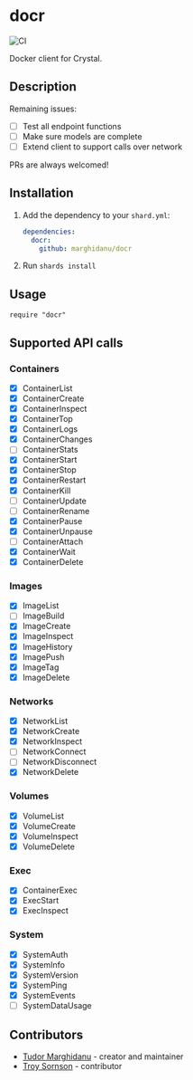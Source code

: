 # docr

![CI](https://github.com/marghidanu/docr/workflows/CI/badge.svg)

Docker client for Crystal. 

 ## Description

Remaining issues:

* [ ] Test all endpoint functions
* [ ] Make sure models are complete
* [ ] Extend client to support calls over network

PRs are always welcomed!

## Installation

1. Add the dependency to your `shard.yml`:

   ```yaml
   dependencies:
     docr:
       github: marghidanu/docr
   ```

2. Run `shards install`

## Usage

```crystal
require "docr"
```

## Supported API calls

### Containers

* [x] ContainerList
* [x] ContainerCreate
* [x] ContainerInspect
* [x] ContainerTop
* [x] ContainerLogs
* [x] ContainerChanges
* [ ] ContainerStats
* [x] ContainerStart
* [x] ContainerStop
* [x] ContainerRestart
* [x] ContainerKill
* [ ] ContainerUpdate
* [ ] ContainerRename
* [x] ContainerPause
* [x] ContainerUnpause
* [ ] ContainerAttach
* [x] ContainerWait
* [x] ContainerDelete

### Images

* [x] ImageList
* [ ] ImageBuild
* [x] ImageCreate
* [x] ImageInspect
* [x] ImageHistory
* [x] ImagePush
* [x] ImageTag
* [x] ImageDelete

### Networks

* [x] NetworkList
* [x] NetworkCreate
* [x] NetworkInspect
* [ ] NetworkConnect
* [ ] NetworkDisconnect
* [x] NetworkDelete

### Volumes

* [x] VolumeList
* [x] VolumeCreate
* [x] VolumeInspect
* [x] VolumeDelete

### Exec

* [x] ContainerExec
* [x] ExecStart
* [x] ExecInspect

### System

* [x] SystemAuth
* [x] SystemInfo
* [x] SystemVersion
* [x] SystemPing
* [x] SystemEvents
* [ ] SystemDataUsage

## Contributors

- [Tudor Marghidanu](https://github.com/marghidanu) - creator and maintainer
- [Troy Sornson](https://github.com/Vici37) - contributor